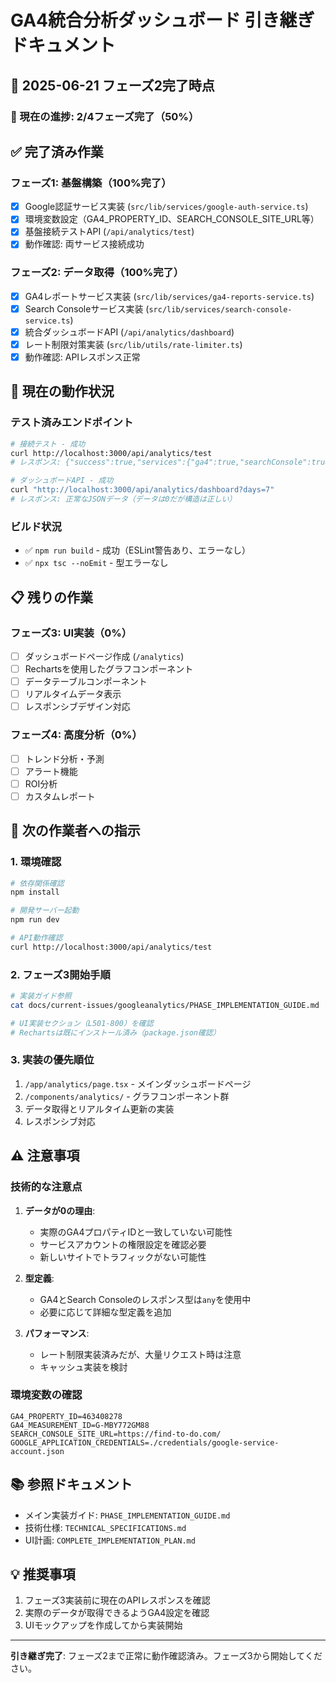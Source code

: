 # GA4統合分析ダッシュボード 引き継ぎドキュメント

## 📅 2025-06-21 フェーズ2完了時点

### 🎯 現在の進捗: 2/4フェーズ完了（50%）

## ✅ 完了済み作業

### フェーズ1: 基盤構築（100%完了）
- [x] Google認証サービス実装 (`src/lib/services/google-auth-service.ts`)
- [x] 環境変数設定（GA4_PROPERTY_ID、SEARCH_CONSOLE_SITE_URL等）
- [x] 基盤接続テストAPI (`/api/analytics/test`)
- [x] 動作確認: 両サービス接続成功

### フェーズ2: データ取得（100%完了）
- [x] GA4レポートサービス実装 (`src/lib/services/ga4-reports-service.ts`)
- [x] Search Consoleサービス実装 (`src/lib/services/search-console-service.ts`)
- [x] 統合ダッシュボードAPI (`/api/analytics/dashboard`)
- [x] レート制限対策実装 (`src/lib/utils/rate-limiter.ts`)
- [x] 動作確認: APIレスポンス正常

## 🔄 現在の動作状況

### テスト済みエンドポイント
```bash
# 接続テスト - 成功
curl http://localhost:3000/api/analytics/test
# レスポンス: {"success":true,"services":{"ga4":true,"searchConsole":true}}

# ダッシュボードAPI - 成功
curl "http://localhost:3000/api/analytics/dashboard?days=7"
# レスポンス: 正常なJSONデータ（データは0だが構造は正しい）
```

### ビルド状況
- ✅ `npm run build` - 成功（ESLint警告あり、エラーなし）
- ✅ `npx tsc --noEmit` - 型エラーなし

## 📋 残りの作業

### フェーズ3: UI実装（0%）
- [ ] ダッシュボードページ作成 (`/analytics`)
- [ ] Rechartsを使用したグラフコンポーネント
- [ ] データテーブルコンポーネント
- [ ] リアルタイムデータ表示
- [ ] レスポンシブデザイン対応

### フェーズ4: 高度分析（0%）
- [ ] トレンド分析・予測
- [ ] アラート機能
- [ ] ROI分析
- [ ] カスタムレポート

## 🚀 次の作業者への指示

### 1. 環境確認
```bash
# 依存関係確認
npm install

# 開発サーバー起動
npm run dev

# API動作確認
curl http://localhost:3000/api/analytics/test
```

### 2. フェーズ3開始手順
```bash
# 実装ガイド参照
cat docs/current-issues/googleanalytics/PHASE_IMPLEMENTATION_GUIDE.md

# UI実装セクション（L501-800）を確認
# Rechartsは既にインストール済み（package.json確認）
```

### 3. 実装の優先順位
1. `/app/analytics/page.tsx` - メインダッシュボードページ
2. `/components/analytics/` - グラフコンポーネント群
3. データ取得とリアルタイム更新の実装
4. レスポンシブ対応

## ⚠️ 注意事項

### 技術的な注意点
1. **データが0の理由**:
   - 実際のGA4プロパティIDと一致していない可能性
   - サービスアカウントの権限設定を確認必要
   - 新しいサイトでトラフィックがない可能性

2. **型定義**:
   - GA4とSearch Consoleのレスポンス型は`any`を使用中
   - 必要に応じて詳細な型定義を追加

3. **パフォーマンス**:
   - レート制限実装済みだが、大量リクエスト時は注意
   - キャッシュ実装を検討

### 環境変数の確認
```env
GA4_PROPERTY_ID=463408278
GA4_MEASUREMENT_ID=G-MBY772GM88
SEARCH_CONSOLE_SITE_URL=https://find-to-do.com/
GOOGLE_APPLICATION_CREDENTIALS=./credentials/google-service-account.json
```

## 📚 参照ドキュメント
- メイン実装ガイド: `PHASE_IMPLEMENTATION_GUIDE.md`
- 技術仕様: `TECHNICAL_SPECIFICATIONS.md`
- UI計画: `COMPLETE_IMPLEMENTATION_PLAN.md`

## 💡 推奨事項
1. フェーズ3実装前に現在のAPIレスポンスを確認
2. 実際のデータが取得できるようGA4設定を確認
3. UIモックアップを作成してから実装開始

---

**引き継ぎ完了**: フェーズ2まで正常に動作確認済み。フェーズ3から開始してください。